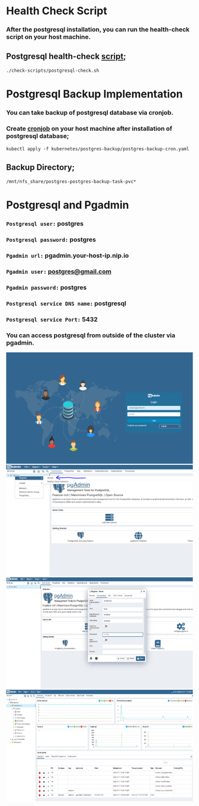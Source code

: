 # Health Check Script

### After the postgresql installation, you can run the health-check script on your host machine.

## Postgresql health-check [script](https://github.com/devk8sops/case/blob/master/infrastructure/check-scripts/postgresql-check.sh);

```
./check-scripts/postgresql-check.sh
```

# Postgresql Backup Implementation

### You can take backup of postgresql database via cronjob.

### Create [cronjob](https://github.com/devk8sops/case/blob/master/infrastructure/kubernetes/postgres-backup/postgres-backup-cron.yaml) on your host machine after installation of postgresql database;

```
kubectl apply -f kubernetes/postgres-backup/postgres-backup-cron.yaml
```
## Backup Directory;
```
/mnt/nfs_share/postgres-postgres-backup-task-pvc*
```

# Postgresql and Pgadmin

### `Postgresql user:` postgres 
### `Postgresql password:` postgres

### `Pgadmin url:` pgadmin.your-host-ip.nip.io 
### `Pgadmin user:` postgres@gmail.com 
### `Pgadmin password:` postgres
### `Postgresql service DNS name:` postgresql
### `Postgresql service Port:` 5432

### You can access postgresql from outside of the cluster via pgadmin.

<img src="../../images/pgadmin-1.PNG" width=800 height=300>

<img src="../../images/pgadmin-2.PNG" width=800 height=300>

<img src="../../images/pgadmin-3.PNG" width=800 height=300>

<img src="../../images/pgadmin-4.PNG" width=800 height=300>
